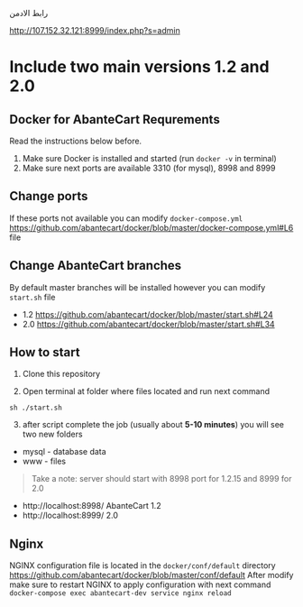 رابط الادمن

http://107.152.32.121:8999/index.php?s=admin


# Include two main versions 1.2 and 2.0

## Docker for AbanteCart Requrements

Read the instructions below before.

 1. Make sure Docker is installed and started (run `docker -v` in terminal)
 2. Make sure next ports are available 3310 (for mysql), 8998 and 8999
 
## Change ports

If these ports not available you can modify `docker-compose.yml` https://github.com/abantecart/docker/blob/master/docker-compose.yml#L6 file

## Change AbanteCart branches

By default master branches will be installed however you can modify `start.sh` file
- 1.2 https://github.com/abantecart/docker/blob/master/start.sh#L24
- 2.0 https://github.com/abantecart/docker/blob/master/start.sh#L34
 
## How to start

1. Clone this repository

2. Open terminal at folder where files located and run next command 

`sh ./start.sh`

3. after script complete the job (usually about **5-10 minutes**) you will see two new folders

- mysql - database data
- www - files

> Take a note: server should start with 8998 port for 1.2.15 and 8999 for 2.0
- http://localhost:8998/ AbanteCart 1.2
- http://localhost:8999/ 2.0


## Nginx
NGINX configuration file is located in the `docker/conf/default` directory https://github.com/abantecart/docker/blob/master/conf/default
After modify make sure to restart NGINX to apply configuration with next command
`docker-compose exec abantecart-dev service nginx reload`

